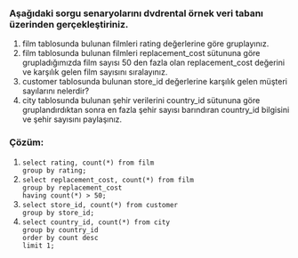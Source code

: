 ### Aşağıdaki sorgu senaryolarını dvdrental örnek veri tabanı üzerinden gerçekleştiriniz.

<ol>
<li>film tablosunda bulunan filmleri rating değerlerine göre gruplayınız.
 </li>
<li>film tablosunda bulunan filmleri replacement_cost sütununa göre grupladığımızda film sayısı 50 den fazla olan replacement_cost değerini ve karşılık gelen film sayısını sıralayınız.
 </li>
<li>customer tablosunda bulunan store_id değerlerine karşılık gelen müşteri sayılarını nelerdir? 
<li>city tablosunda bulunan şehir verilerini country_id sütununa göre gruplandırdıktan sonra en fazla şehir sayısı barındıran country_id bilgisini ve şehir sayısını paylaşınız.
 </li>
 </ol>

### Çözüm:

<ol>
<li><code>select rating, count(*) from film
group by rating;
</code></li>
<li><code>select replacement_cost, count(*) from film
group by replacement_cost
having count(*) > 50;
</code></li>
<li><code>select store_id, count(*) from customer
group by store_id;
</code></li>
<li><code>select country_id, count(*) from city
group by country_id 
order by count desc
limit 1;
</code></li>
 </ol>
